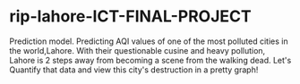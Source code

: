 # rip-lahore-ICT-FINAL-PROJECT
Prediction model. Predicting AQI values of one of the most polluted cities in the world,Lahore.
With their questionable cusine and heavy pollution, Lahore is 2 steps away from becoming a scene from the walking dead.
Let's Quantify that data and view this city's destruction in a pretty graph!
